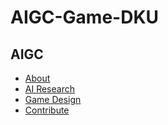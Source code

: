 # AIGC-Game-DKU
<!DOCTYPE html>
<html lang="en">
<head>
    <meta charset="UTF-8">
    <meta name="viewport" content="width=device-width, initial-scale=1.0">
    <title>AIGC - AI Empowered NPCs</title>
    <script src="https://cdn.tailwindcss.com"></script>
</head>
<body class="bg-gray-900 text-white">
    <!-- Navbar -->
    <nav class="bg-gray-800 p-4">
        <div class="container mx-auto flex justify-between">
            <h1 class="text-xl font-bold">AIGC</h1>
            <ul class="flex space-x-4">
                <li><a href="#about" class="hover:text-blue-400">About</a></li>
                <li><a href="#ai-research" class="hover:text-blue-400">AI Research</a></li>
                <li><a href="#game-design" class="hover:text-blue-400">Game Design</a></li>
                <li><a href="#contribute" class="hover:text-blue-400">Contribute</a></li>
            </ul>
        </div>
    </nav>

    
